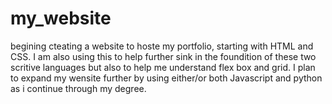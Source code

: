 # my_website
begining cteating a website to hoste my portfolio, starting with HTML and CSS. I am also using this to help further sink in the foundition of these two scritive languages but also to help me understand flex box and grid. I plan to expand my wensite further by using either/or both Javascript and python as i continue through my degree.
